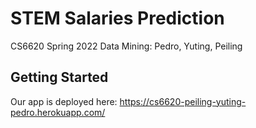 # STEM Salaries Prediction
CS6620 Spring 2022 Data Mining: Pedro, Yuting, Peiling

## Getting Started
Our app is deployed here: 
https://cs6620-peiling-yuting-pedro.herokuapp.com/

